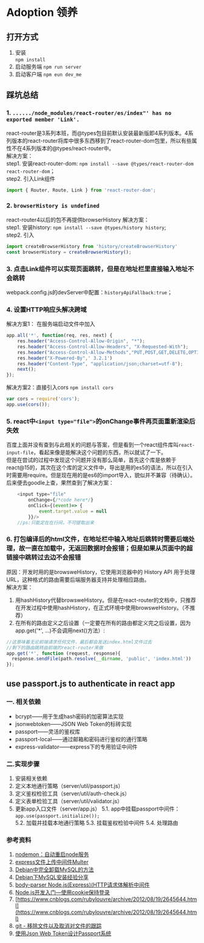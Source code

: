 # Adoption 领养

## 打开方式
1. 安装   
`npm install`
2. 启动服务端
`npm run server`
3. 启动客户端
`npm eun dev_me`


## 踩坑总结
### 1. `....../node_modules/react-router/es/index"' has no exported member 'Link'.`
react-router是3系列本班，而@types包目前默认安装最新版即4系列版本。4系列版本的react-router将库中很多东西移到了react-router-dom包里，所以有些属性不在4系列版本的@types/react-router中。  
解决方案：  
step1. 安装react-router-dom: `npm install --save @types/react-router-dom react-router-dom`；  
step2. 引入Link组件
```javascript
import { Router, Route, Link } from 'react-router-dom';
```

### 2. `browserHistory is undefined`
react-router4以后的包不再提供browserHistory
解决方案：  
step1. 安装history:  `npm install --save @types/history history`;  
step2. 引入
```javascript
import createBrowserHistory from 'history/createBrowserHistory'
const browserHistory = createBrowserHistory();
```

### 3. 点击Link组件可以实现页面跳转，但是在地址栏里直接输入地址不会跳转
webpack.config.js的devServer中配置：`historyApiFallback:true`；

### 4. 设置HTTP响应头解决跨域
解决方案1： 在服务端启动文件中加入
```javascript
app.all('*', function(req, res, next) {
    res.header("Access-Control-Allow-Origin", "*");
    res.header("Access-Control-Allow-Headers", "X-Requested-With");
    res.header("Access-Control-Allow-Methods","PUT,POST,GET,DELETE,OPTIONS");
    res.header("X-Powered-By",' 3.2.1')
    res.header("Content-Type", "application/json;charset=utf-8");
    next();
});
```
解决方案2：直接引入cors
`npm install cors`
```javascript
var cors = require('cors');
app.use(cors());
```
### 5. react中`<input type="file">`的onChange事件再页面重新渲染后失效
百度上面并没有查到与此相关的问题与答案，但是看到一个react组件库叫`react-input-file`，看起来像是能解决这个问题的东西，所以就试了一下。  
但是在尝试的过程中发现这个问题并没有那么简单，首先这个库是依赖于react@15的，其次在这个库的定义文件中，导出是用的es5的语法，所以在引入时需要用require。但是现在用的是es6的import导入，貌似并不兼容（待确认）。  
后来便去goodle上查，果然查到了解决方案：
```javascript
    <input type="file"
        onChange={/*code here*/}
        onClick={(event)=> { 
            event.target.value = null
        }}/>
    //ps:只能定在在行间，不可提取出来
```

### 6. 打包编译后的html文件，在地址栏中输入地址后跳转时需要后端处理，故一直在加载中，无返回数据时会报错；但是如果从页面中的超链接中跳转过去边不会报错
原因：开发时用的是browsweHistory，它使用浏览器中的 History API 用于处理 URL，这种格式的路由需要后端服务器支持并处理相应路由。   
解决方案：  
1. 用hashHistory代替browsweHistory。但是在react-router的文档中，只推荐在开发过程中使用hashHistory，在正式环境中使用browsweHistory。（不推荐）  
2. 在所有的路由定义之后设置（一定要在所有的路由都定义完之后设置，因为app.get('*', ...)不会调用next()方法）:
```javascript
//这意味着无论前端请求任何文件，最后都会发送index.html文件过去
//剩下的路由跳转由前端的react-router来做
app.get('*', function (request, response){
  response.sendFile(path.resolve(__dirname, 'public', 'index.html'))
});
```




## use passport.js to authenticate in react app
### 一. 相关依赖
* bcrypt——用于生成hash密码的加密算法实现
* jsonwebtoken——JSON Web Token的标砖实现
* passport——灵活的鉴权库
* passport-local——通过邮箱和密码进行鉴权的通行策略
* express-validator——express下的专用验证中间件
### 二.实现步骤
1. 安装相关依赖
2. 定义本地通行策略（server/util/passport.js）
3. 定义鉴权检验工具（server/util/auth-check.js）
4. 定义表单检验工具（server/util/validator.js）
5. 更新app入口文件（server/app.js）
    5.1. app中挂载passport中间件：`app.use(passport.initialize());`    
    5.2. 加载并挂载本地通行策略
    5.3. 挂载鉴权检验中间件
    5.4. 处理路由



### 参考资料
1. [nodemon：自动重启node服务](https://github.com/remy/nodemon/)
2. [express文件上传中间件Multer](https://github.com/expressjs/multer)
3. [Debian中完全卸载MySQL的方法](http://www.jb51.net/article/50884.htm)
4. [Debian下MySQL安装经验分享](http://www.linuxidc.com/Linux/2008-10/16513.htm)
5. [body-parser Node.js(Express)(HTTP请求体解析中间件](http://blog.csdn.net/yanyang1116/article/details/54847560)
6. [Node.js开发入门—使用cookie保持登录](http://blog.csdn.net/foruok/article/details/47719063)
7. [https://www.cnblogs.com/rubylouvre/archive/2012/08/19/2645644.html](https://www.cnblogs.com/rubylouvre/archive/2012/08/19/2645644.html)
8. [git - 移除文件以及取消对文件的跟踪](http://blog.csdn.net/leedaning/article/details/44976319)
9. [使用Json Web Token设计Passport系统](https://www.cnblogs.com/binyue/p/4812798.html)


